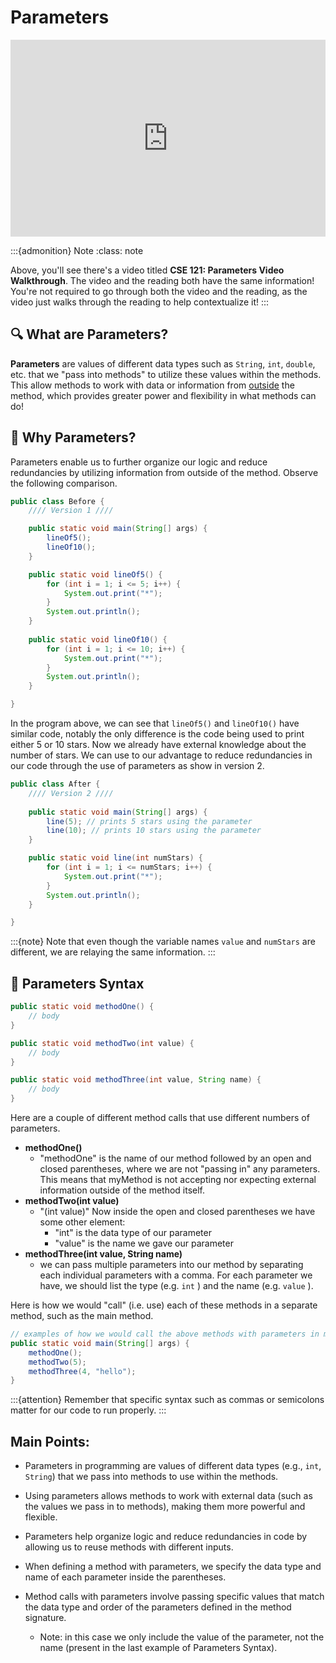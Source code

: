 # Parameters

<div style="position: relative; padding-bottom: 62.5%; height: 0;">
    <iframe src="https://www.youtube.com/embed/-bGkdUEkTZU?si=YOM2lEGTvLUyxFfz" frameborder="0" webkitallowfullscreen mozallowfullscreen allowfullscreen style="position: absolute; top: 0; left: 0; width: 100%; height: 100%;"></iframe>
</div>

:::{admonition} Note
:class: note

Above, you'll see there's a video titled **CSE 121: Parameters Video Walkthrough**. The video and the reading both have the same information! You're not required to go through both the video and the reading, as the video just walks through the reading to help contextualize it!
:::

## 🔍 What are Parameters?

**Parameters** are values of different data types such as `String`, `int`, `double`, etc. that we "pass into methods" to utilize these values within the methods. This allow methods to work with data or information from <ins>outside</ins> the method, which provides greater power and flexibility in what methods can do!

## 🧠 Why Parameters? 

Parameters enable us to further organize our logic and reduce redundancies by utilizing information from outside of the method. Observe the following comparison.  

```java
public class Before {
    //// Version 1 ////

    public static void main(String[] args) {
        lineOf5();
        lineOf10(); 
    }

    public static void lineOf5() {
        for (int i = 1; i <= 5; i++) {
            System.out.print("*");
        }
        System.out.println();
    }
    
    public static void lineOf10() {
        for (int i = 1; i <= 10; i++) {
            System.out.print("*");
        }
        System.out.println();
    }

}
```

In the program above, we can see that `lineOf5()` and `lineOf10()` have similar code, notably the only difference is the code being used to print either 5 or 10 stars. Now we already have external knowledge about the number of stars. We can use to our advantage to reduce redundancies in our code through the use of parameters as show in version 2. 

```java
public class After {
    //// Version 2 ////
    
    public static void main(String[] args) {
        line(5); // prints 5 stars using the parameter
        line(10); // prints 10 stars using the parameter
    }

    public static void line(int numStars) {
        for (int i = 1; i <= numStars; i++) {
            System.out.print("*");
        }
        System.out.println();
    }

}
```

:::{note}
Note that even though the variable names `value` and `numStars` are different, we are relaying the same information.
:::

## 📗 Parameters Syntax

```java
public static void methodOne() {
    // body
}

public static void methodTwo(int value) {
    // body
}

public static void methodThree(int value, String name) {
    // body
}
```

Here are a couple of different method calls that use different numbers of parameters.

* **methodOne()**
    * "methodOne" is the name of our method followed by an open and closed parentheses, where we are not "passing in" any parameters. This means that myMethod is not accepting nor expecting external information outside of the method itself. 
* **methodTwo(int value)**
    * "(int value)" Now inside the open and closed parentheses we have some other element:
        * "int" is the data type of our parameter
        * "value" is the name we gave our parameter
* **methodThree(int value, String name)**
    * we can pass multiple parameters into our method by separating each individual parameters with a comma. For each parameter we have, we should list the type (e.g. `int` ) and the name (e.g. `value` ).

Here is how we would "call" (i.e. use) each of these methods in a separate method, such as the main method.

```java
// examples of how we would call the above methods with parameters in main
public static void main(String[] args) {
    methodOne();
    methodTwo(5);
    methodThree(4, "hello");
}
```

:::{attention}
Remember that specific syntax such as commas or semicolons matter for our code to run properly. 
:::

## Main Points:

* Parameters in programming are values of different data types (e.g., `int`, `String`) that we pass into methods to use within the methods.

* Using parameters allows methods to work with external data (such as the values we pass in to methods), making them more powerful and flexible.

* Parameters help organize logic and reduce redundancies in code by allowing us to reuse methods with different inputs.

* When defining a method with parameters, we specify the data type and name of each parameter inside the parentheses.

* Method calls with parameters involve passing specific values that match the data type and order of the parameters defined in the method signature.
    * Note: in this case we only include the value of the parameter, not the name (present in the last example of Parameters Syntax).